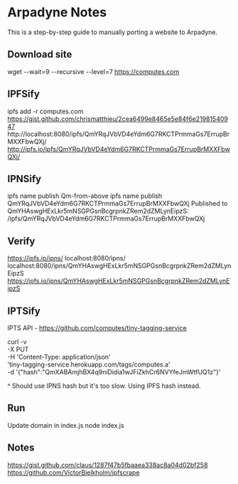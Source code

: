 # Arpadyne Notes

This is a step-by-step guide to manually porting a website to Arpadyne.

## Download site
wget --wait=9 --recursive --level=7 https://computes.com

## IPFSify
ipfs add -r computes.com
https://gist.github.com/chrismatthieu/2cea6499e8465e5e84f6e21981540947
http://localhost:8080/ipfs/QmYRqJVbVD4eYdm6G7RKCTPrmmaGs7ErrupBrMXXFbwQXj/
http://ipfs.io/ipfs/QmYRqJVbVD4eYdm6G7RKCTPrmmaGs7ErrupBrMXXFbwQXj/


## IPNSify
ipfs name publish Qm-from-above
ipfs name publish QmYRqJVbVD4eYdm6G7RKCTPrmmaGs7ErrupBrMXXFbwQXj
Published to QmYHAswgHExLkr5mNSGPGsnBcgrpnkZRem2dZMLynEipzS: /ipfs/QmYRqJVbVD4eYdm6G7RKCTPrmmaGs7ErrupBrMXXFbwQXj

## Verify
https://ipfs.io/ipns/<peer-id>
localhost:8080/ipns/<peer-id>
localhost:8080/ipns/QmYHAswgHExLkr5mNSGPGsnBcgrpnkZRem2dZMLynEipzS
https://ipfs.io/ipns/QmYHAswgHExLkr5mNSGPGsnBcgrpnkZRem2dZMLynEipzS

## IPTSify
IPTS API - https://github.com/computes/tiny-tagging-service

curl -v \
  -X PUT \
  -H 'Content-Type: application/json' \
  'tiny-tagging-service.herokuapp.com/tags/computes.a' \
  -d '{"hash":"QmXABAmjhBX4q9niDidia1wJFiZkhCr6NVYfeJmWtfUQ1z"}'

^ Should use IPNS hash but it's too slow. Using IPFS hash instead.

## Run
Update domain in index.js
node index.js

## Notes
https://gist.github.com/claus/1287f47b5fbaaea338ac8a04d02bf258
https://github.com/VictorBjelkholm/ipfscrape
